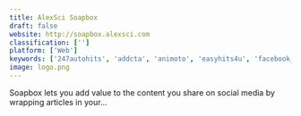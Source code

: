 ```yaml
---
title: AlexSci Soapbox
draft: false 
website: http://soapbox.alexsci.com
classification: ['']
platform: ['Web']
keywords: ['247autohits', 'addcta', 'animoto', 'easyhits4u', 'facebook_for_business', 'hit4hit', 'hitleap', 'hootsuite', 'insighter.io', 'kutt.it', 'leadazzle', 'linkbrandr', 'manyhit', 'olay.io', 'organic_hits', 'promorepublic', 'rite.ly', 'snapt.io', 'exitbar.io']
image: logo.png
---
```

Soapbox lets you add value to the content you share on social media by wrapping articles in your...
